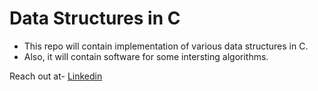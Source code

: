 # Data Structures in C
* This repo will contain implementation of various data structures in C.
* Also, it will contain software for some intersting algorithms.  

Reach out at-
[Linkedin](https://www.linkedin.com/in/pradeepkumar-choudhary/)

